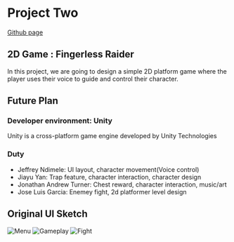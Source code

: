 # Project Two

[Github page](https://dyaniel96.github.io/P2.16/)<br/>


## 2D Game : Fingerless Raider
In this project, we are going to design a simple 2D platform game where the player uses their voice to guide and control their character.

## Future Plan
### Developer environment: Unity
Unity is a cross-platform game engine developed by Unity Technologies


### Duty
- Jeffrey Ndimele: UI layout, character movement(Voice control) 
- Jiayu Yan: Trap feature, character interaction, character design
- Jonathan Andrew Turner: Chest reward, character interaction, music/art 
- Jose Luis Garcia: Enemey fight, 2d platformer level design 


##  Original UI Sketch
![Menu](https://user-images.githubusercontent.com/15820167/69390111-cdc22500-0c93-11ea-83c5-8f8e8e6c70d4.jpg)
![Gameplay](https://user-images.githubusercontent.com/15820167/69390133-dca8d780-0c93-11ea-9657-132f5ab7b5ac.jpg)
![Fight](https://user-images.githubusercontent.com/15820167/69390141-e5011280-0c93-11ea-9c0d-9ea8786cf4d1.jpg)

